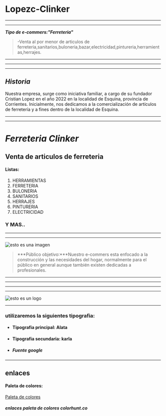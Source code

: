 # Lopezc-Clinker
------------------------------------------------------------------------------------------------------
------------------------------------------------------------------------------------------------------
***Tipo de e-commers:"Ferreteria"***
> -Venta al por menor de articulos de ferreteria,sanitarios,buloneria,bazar,electricidad,pintureria,herramientas,herrajes.
------------------------------------------------------------------------------------------------------
------------------------------------------------------------------------------------------------------
------------------------------------------------------------------------------------------------------
***Historia***
--------------------------------------------------------------------------------------------------------------------------------------------------------------------------------------------------
Nuestra empresa, surge como iniciativa familiar, a cargo de su fundador Cristian Lopez en el año 2022 en la localidad de Esquina, provincia de Corrientes. Inicialmente, nos dedicamos a la comercialización de artículos de ferretería y a fines dentro de la localidad de Esquina.
*************************************************************************************************
*************************************************************************************************
# ***Ferreteria Clinker***

## Venta de articulos de ferreteria 
#### Listas:

1. HERRAMIENTAS
2. FERRETERIA
3. BULONERIA
4. SANITARIOS
5. HERRAJES
6. PINTURERIA
7. ELECTRICIDAD
### **Y MAS..**
---------------------------------------------------------------------------------------------------------------------------
---------------------------------------------------------------------------------------------------------------------------
![esto es una imagen](https://st.depositphotos.com/1636803/3872/v/600/depositphotos_38727865-stock-illustration-tools-vector-icons-set-on.jpg)

> ***Público objetivo:***Nuestro e-commers esta enfocado a la construcción y las necesidades del hogar, normalmente para el público en general aunque también existen dedicadas a profesionales.
******************************************************************************************************************************************************************************************************************************************************
***************************************************************************************************************************
***************************************************************************************************************************
******************************************************************************************************************************************************************************************************************************************************
![esto es un logo](https://i.imgur.com/8gLr1Jm.jpg)


------------------------------------------------------------------------------------------------------------------------------------------------------------------------------------------------------------------------------------------------------


### **utilizaremos la siguientes tipografia:**

- #### Tipografia principal: **Alata**
- #### Tipografia secundaria: **karla**

- ##### Fuente google
------------------------------------------------------------------------------------------------------------------------------------------------------------------------------------------------------------------------------------------------------
## enlaces
#### **Paleta de colores:**

[Paleta de colores](https://colorhunt.co/palette/112b3c205375f66b0eefefef "paleta winter")
##### enlaces paleta de colores colorhunt.co

 





